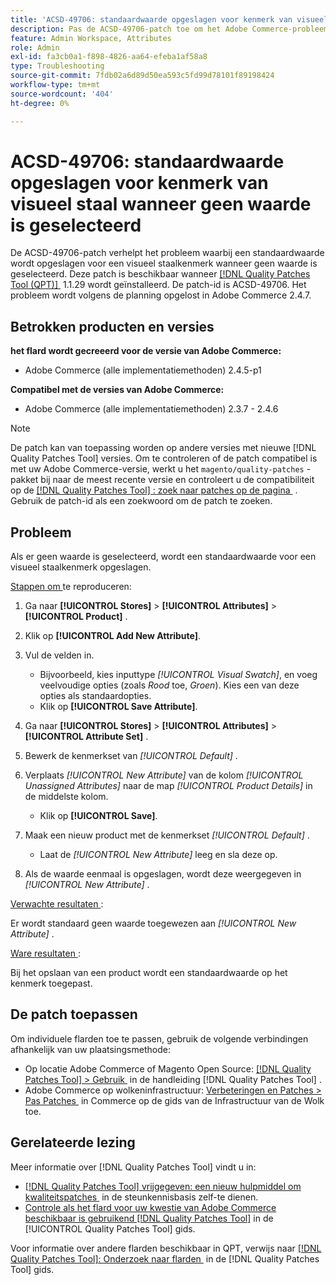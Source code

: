 ```yaml
---
title: 'ACSD-49706: standaardwaarde opgeslagen voor kenmerk van visueel staal wanneer geen waarde is geselecteerd'
description: Pas de ACSD-49706-patch toe om het Adobe Commerce-probleem op te lossen waarbij een standaardwaarde wordt opgeslagen voor een visueel staalkenmerk wanneer geen waarde is geselecteerd.
feature: Admin Workspace, Attributes
role: Admin
exl-id: fa3cb0a1-f898-4826-aa64-efeba1af58a8
type: Troubleshooting
source-git-commit: 7fdb02a6d89d50ea593c5fd99d78101f89198424
workflow-type: tm+mt
source-wordcount: '404'
ht-degree: 0%

---
```


# ACSD-49706: standaardwaarde opgeslagen voor kenmerk van visueel staal wanneer geen waarde is geselecteerd

De ACSD-49706-patch verhelpt het probleem waarbij een standaardwaarde wordt opgeslagen voor een visueel staalkenmerk wanneer geen waarde is geselecteerd. Deze patch is beschikbaar wanneer [[!DNL Quality Patches Tool (QPT)] &#x200B;](https://experienceleague.adobe.com/nl/docs/commerce-operations/tools/quality-patches-tool/quality-patches-tool-to-self-serve-quality-patches) 1.1.29 wordt geïnstalleerd. De patch-id is ACSD-49706. Het probleem wordt volgens de planning opgelost in Adobe Commerce 2.4.7.

## Betrokken producten en versies

**het flard wordt gecreeerd voor de versie van Adobe Commerce:**

* Adobe Commerce (alle implementatiemethoden) 2.4.5-p1

**Compatibel met de versies van Adobe Commerce:**

* Adobe Commerce (alle implementatiemethoden) 2.3.7 - 2.4.6

>[!NOTE]
>
>De patch kan van toepassing worden op andere versies met nieuwe [!DNL Quality Patches Tool] versies. Om te controleren of de patch compatibel is met uw Adobe Commerce-versie, werkt u het `magento/quality-patches` -pakket bij naar de meest recente versie en controleert u de compatibiliteit op de [[!DNL Quality Patches Tool] : zoek naar patches op de pagina &#x200B;](https://experienceleague.adobe.com/tools/commerce-quality-patches/index.html?lang=nl-NL) . Gebruik de patch-id als een zoekwoord om de patch te zoeken.

## Probleem

Als er geen waarde is geselecteerd, wordt een standaardwaarde voor een visueel staalkenmerk opgeslagen.

<u> Stappen om </u> te reproduceren:

1. Ga naar **[!UICONTROL Stores]** > **[!UICONTROL Attributes]** > **[!UICONTROL Product]** .
1. Klik op **[!UICONTROL Add New Attribute]**.
1. Vul de velden in.

   * Bijvoorbeeld, kies inputtype *[!UICONTROL Visual Swatch]*, en voeg veelvoudige opties (zoals *Rood* toe, *Groen*). Kies een van deze opties als standaardopties.
   * Klik op **[!UICONTROL Save Attribute]**.

1. Ga naar **[!UICONTROL Stores]** > **[!UICONTROL Attributes]** > **[!UICONTROL Attribute Set]** .
1. Bewerk de kenmerkset van *[!UICONTROL Default]* .
1. Verplaats *[!UICONTROL New Attribute]* van de kolom *[!UICONTROL Unassigned Attributes]* naar de map *[!UICONTROL Product Details]* in de middelste kolom.

   * Klik op **[!UICONTROL Save]**.

1. Maak een nieuw product met de kenmerkset *[!UICONTROL Default]* .

   * Laat de *[!UICONTROL New Attribute]* leeg en sla deze op.

1. Als de waarde eenmaal is opgeslagen, wordt deze weergegeven in *[!UICONTROL New Attribute]* .

<u> Verwachte resultaten </u>:

Er wordt standaard geen waarde toegewezen aan *[!UICONTROL New Attribute]* .

<u> Ware resultaten </u>:

Bij het opslaan van een product wordt een standaardwaarde op het kenmerk toegepast.

## De patch toepassen

Om individuele flarden toe te passen, gebruik de volgende verbindingen afhankelijk van uw plaatsingsmethode:

* Op locatie Adobe Commerce of Magento Open Source: [[!DNL Quality Patches Tool] > Gebruik &#x200B;](/help/tools/quality-patches-tool/usage.md) in de handleiding [!DNL Quality Patches Tool] .
* Adobe Commerce op wolkeninfrastructuur: [&#x200B; Verbeteringen en Patches > Pas Patches &#x200B;](https://experienceleague.adobe.com/docs/commerce-cloud-service/user-guide/develop/upgrade/apply-patches.html?lang=nl-NL) in Commerce op de gids van de Infrastructuur van de Wolk toe.

## Gerelateerde lezing

Meer informatie over [!DNL Quality Patches Tool] vindt u in:

* [[!DNL Quality Patches Tool]  vrijgegeven: een nieuw hulpmiddel om kwaliteitspatches &#x200B;](https://experienceleague.adobe.com/nl/docs/commerce-operations/tools/quality-patches-tool/quality-patches-tool-to-self-serve-quality-patches) in de steunkennisbasis zelf-te dienen.
* [&#x200B; Controle als het flard voor uw kwestie van Adobe Commerce beschikbaar is gebruikend  [!DNL Quality Patches Tool]](/help/tools/quality-patches-tool/patches-available-in-qpt/check-patch-for-magento-issue-with-magento-quality-patches.md) in de [!UICONTROL Quality Patches Tool] gids.


Voor informatie over andere flarden beschikbaar in QPT, verwijs naar [[!DNL Quality Patches Tool]: Onderzoek naar flarden &#x200B;](https://experienceleague.adobe.com/tools/commerce-quality-patches/index.html?lang=nl-NL) in de [!DNL Quality Patches Tool] gids.
